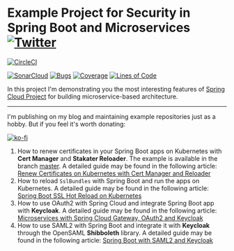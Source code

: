 # Example Project for Security in Spring Boot and Microservices [![Twitter](https://img.shields.io/twitter/follow/piotr_minkowski.svg?style=social&logo=twitter&label=Follow%20Me)](https://twitter.com/piotr_minkowski)

[![CircleCI](https://circleci.com/gh/piomin/sample-spring-security-microservices.svg?style=svg)](https://circleci.com/gh/piomin/sample-spring-security-microservices)

[![SonarCloud](https://sonarcloud.io/images/project_badges/sonarcloud-black.svg)](https://sonarcloud.io/dashboard?id=piomin_sample-spring-security-microservices)
[![Bugs](https://sonarcloud.io/api/project_badges/measure?project=piomin_sample-spring-security-microservices&metric=bugs)](https://sonarcloud.io/dashboard?id=piomin_sample-spring-security-microservices)
[![Coverage](https://sonarcloud.io/api/project_badges/measure?project=piomin_sample-spring-security-microservices&metric=coverage)](https://sonarcloud.io/dashboard?id=piomin_sample-spring-security-microservices)
[![Lines of Code](https://sonarcloud.io/api/project_badges/measure?project=piomin_sample-spring-security-microservices&metric=ncloc)](https://sonarcloud.io/dashboard?id=piomin_sample-spring-security-microservices)

In this project I'm demonstrating you the most interesting features of [Spring Cloud Project](https://spring.io/projects/spring-cloud) for building microservice-based architecture.

-----

I'm publishing on my blog and maintaining example repositories just as a hobby. But if you feel it's worth donating:

[![ko-fi](https://ko-fi.com/img/githubbutton_sm.svg)](https://ko-fi.com/piotrminkowski)

1. How to renew certificates in your Spring Boot apps on Kubernetes with **Cert Manager** and **Stakater Reloader**. The example is available in the branch [master](https://github.com/piomin/sample-spring-security-microservices/tree/master).  A detailed guide may be found in the following article: [Renew Certificates on Kubernetes with Cert Manager and Reloader](https://piotrminkowski.com/2022/12/02/renew-certificates-on-kubernetes-with-cert-manager-and-reloader/) 
2. How to reload `SslBundles` with Spring Boot and run the apps on Kubernetes. A detailed guide may be found in the following article: [Spring Boot SSL Hot Reload on Kubernetes](https://piotrminkowski.com/2024/02/19/spring-boot-ssl-hot-reload-on-kubernetes/)
3. How to use OAuth2 with Spring Cloud and integrate Spring Boot app with **Keycloak**. A detailed guide may be found in the following article: [Microservices with Spring Cloud Gateway, OAuth2 and Keycloak](https://piotrminkowski.com/2024/03/01/microservices-with-spring-cloud-gateway-oauth2-and-keycloak/)
4. How to use SAML2 with Spring Boot and integrate it with **Keycloak** through the OpenSAML **Shibboleth** library. A detailed guide may be found in the following article: [Spring Boot with SAML2 and Keycloak](https://piotrminkowski.com/2024/10/28/spring-boot-with-saml2-and-keycloak/)

